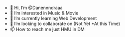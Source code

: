 - 👋 Hi, I’m @Danennndraaa
- 👀 I’m interested in Music & Movie
- 🌱 I’m currently learning Web Development
- 💞️ I’m looking to collaborate on (Not Yet *At this Time)
- 📫 How to reach me just HMU in DM
